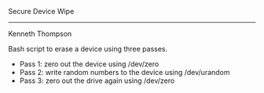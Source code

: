 Secure Device Wipe

----------------------------------------------
Kenneth Thompson

Bash script to erase a device using three passes.

- Pass 1: zero out the device using /dev/zero
- Pass 2: write random numbers to the device using /dev/urandom
- Pass 3: zero out the drive again using /dev/zero
